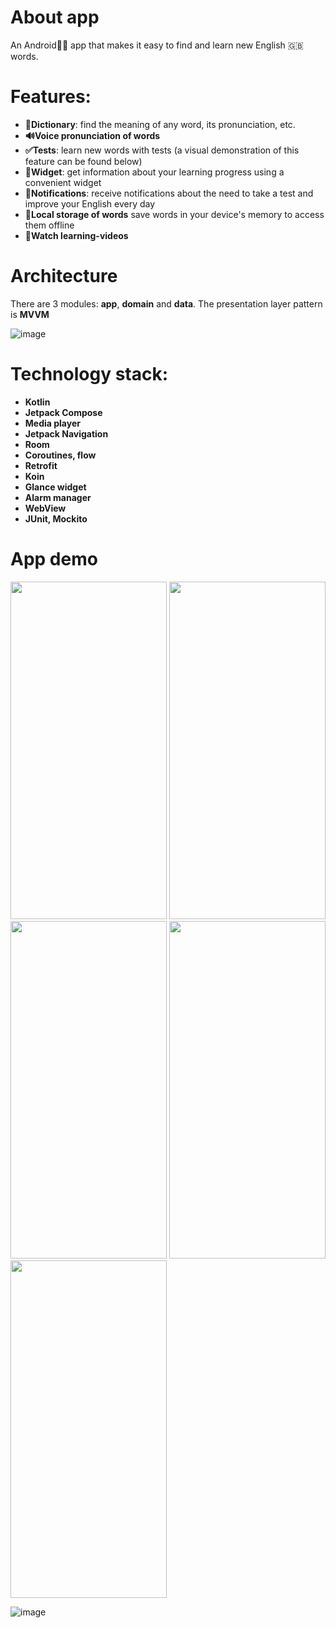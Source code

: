 # About app
An Android📱🤖 app that makes it easy to find and learn new English 🇬🇧 words.

# Features:
+ **📙Dictionary**: find the meaning of any word, its pronunciation, etc.
+ **🔊Voice pronunciation of words**
+ **✅Tests**: learn new words with tests (a visual demonstration of this feature can be found below)
+ **📱Widget**: get information about your learning progress using a convenient widget
+ **🔔Notifications**: receive notifications about the need to take a test and improve your English every day
+ **📵Local storage of words** save words in your device's memory to access them offline
+ **🎥Watch learning-videos**

# Architecture
There are 3 modules: **app**, **domain** and **data**. The presentation layer pattern is **MVVM**

![image](https://github.com/MaksimAkimov2003/WordsFactoryApp/assets/101564073/be288d55-b7ac-4315-9821-b04f81b3487d)



# Technology stack:
+ **Kotlin**
+ **Jetpack Compose**
+ **Media player**
+ **Jetpack Navigation**
+ **Room**
+ **Coroutines, flow**
+ **Retrofit**
+ **Koin**
+ **Glance widget**
+ **Alarm manager**
+ **WebView**
+ **JUnit, Mockito**

# App demo
<img src="https://github.com/MaksimAkimov2003/WordsFactoryApp/assets/101564073/416cbc99-c200-4f1b-9a72-0788447779cc" width="250" height="540">
<img src="https://github.com/MaksimAkimov2003/WordsFactoryApp/assets/101564073/17a52764-2f1b-4cce-89b3-b57eec33f810" width="250" height="540">
<img src="https://github.com/MaksimAkimov2003/WordsFactoryApp/assets/101564073/676be89c-c2fc-4dfb-8e11-944f89217224" width="250" height="540">
<img src="https://github.com/MaksimAkimov2003/WordsFactoryApp/assets/101564073/6c930621-e9af-491c-af6f-c1ad8bb3d5c6" width="250" height="540">
<img src="https://github.com/MaksimAkimov2003/WordsFactoryApp/assets/101564073/6acbdd17-feaa-4972-98c7-4711c70c939f" width="250" height="540">

![image](https://github.com/MaksimAkimov2003/WordsFactoryApp/assets/101564073/92d5b21f-378f-45f4-8182-8dfc4a31c3e2)

